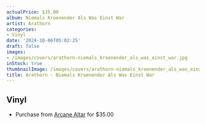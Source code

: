```yaml
---
actualPrice: $35.00
album: Niemals Kroenender Als Was Einst War
artist: Arathorn
categories:
- Vinyl
date: '2024-10-06T05:02:25'
draft: false
images:
- /images/covers/arathorn-niemals_kroenender_als_was_einst_war.jpg
inStock: true
thumbnailImage: /images/covers/arathorn-niemals_kroenender_als_was_einst_war-thumb.jpg
title: Arathorn - Niemals Kroenender Als Was Einst War
---
```


## Vinyl
* Purchase from [Arcane Altar](https://arcanealtar.bigcartel.com/product/arathorn-niemals-kroenender-als-was-einst-war-12-lp) for $35.00
